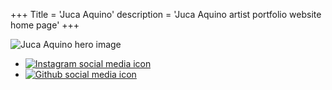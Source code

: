 +++
Title = 'Juca Aquino'
description = 'Juca Aquino artist portfolio website home page'
+++

![Juca Aquino hero image](/images/hero.jpg)

<ul class="social-icons">
    <li>
        <a href="https://instagram.com/seujucaaquino" target="_blank">
            <img src="/images/instagram.svg" alt="Instagram social media icon">
        </a>
    </li>
    <li>
        <a href="https://github.com/seujucaaquino" target="_blank">
            <img src="/images/github.svg" alt="Github social media icon">
        </a>
    </li>
</ul>
